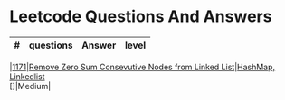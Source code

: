 # Leetcode Questions And Answers
| # | questions | Answer | level |
|---|-----------|--------|-------|

|[1171](https://leetcode.com/problems/remove-zero-sum-consecutive-nodes-from-linked-list/)|[Remove Zero Sum Consevutive Nodes from Linked List](leetcode_reorg/python/1171RemoveZeroSumConsecutiveNodesfromLinkedList/question.md)|[HashMap, Linkedlist](leetcode_reorg/python/1171RemoveZeroSumConsecutiveNodesfromLinkedList/hashmap_linkedlist_python.py)<br/>[]|Medium|
